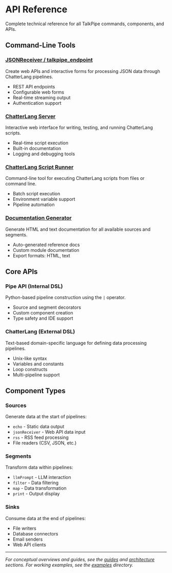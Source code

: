 # API Reference

Complete technical reference for all TalkPipe commands, components, and APIs.

## Command-Line Tools

### [JSONReceiver / talkpipe_endpoint](jsonreceiver.md)
Create web APIs and interactive forms for processing JSON data through ChatterLang pipelines.
- REST API endpoints
- Configurable web forms  
- Real-time streaming output
- Authentication support

### [ChatterLang Server](chatterlang-server.md)
Interactive web interface for writing, testing, and running ChatterLang scripts.
- Real-time script execution
- Built-in documentation
- Logging and debugging tools

### [ChatterLang Script Runner](chatterlang-script.md)
Command-line tool for executing ChatterLang scripts from files or command line.
- Batch script execution
- Environment variable support
- Pipeline automation

### [Documentation Generator](talkpipe-ref.md)
Generate HTML and text documentation for all available sources and segments.
- Auto-generated reference docs
- Custom module documentation
- Export formats: HTML, text

## Core APIs

### Pipe API (Internal DSL)
Python-based pipeline construction using the `|` operator.
- Source and segment decorators
- Custom component creation
- Type safety and IDE support

### ChatterLang (External DSL)
Text-based domain-specific language for defining data processing pipelines.
- Unix-like syntax
- Variables and constants
- Loop constructs
- Multi-pipeline support

## Component Types

### Sources
Generate data at the start of pipelines:
- `echo` - Static data output
- `jsonReceiver` - Web API data input
- `rss` - RSS feed processing
- File readers (CSV, JSON, etc.)

### Segments  
Transform data within pipelines:
- `llmPrompt` - LLM interaction
- `filter` - Data filtering
- `map` - Data transformation
- `print` - Output display

### Sinks
Consume data at the end of pipelines:
- File writers
- Database connectors
- Email senders
- Web API clients

---

*For conceptual overviews and guides, see the [guides](../guides/) and [architecture](../architecture/) sections. For working examples, see the [examples](../examples/) directory.*